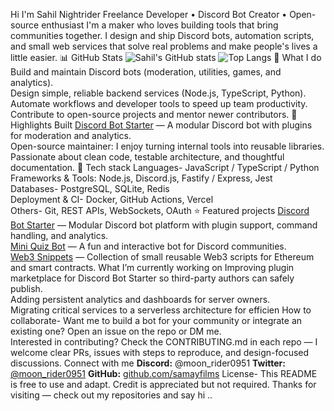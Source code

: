 Hi I'm Sahil Nightrider 
Freelance Developer • Discord Bot Creator • Open-source enthusiast
I'm a maker who loves building tools that bring communities together. I design and ship Discord bots, automation scripts, and small web services that solve real problems and make people's lives a little easier.
📊 GitHub Stats
![Sahil's GitHub stats](https://github-readme-stats.vercel.app/api?username=sahilmeena&show_icons=true&theme=radical)
![Top Langs](https://github-readme-stats.vercel.app/api/top-langs/?username=sahilmeena&layout=compact&theme=radical)
🔭 What I do
Build and maintain Discord bots (moderation, utilities, games, and analytics).  
Design simple, reliable backend services (Node.js, TypeScript, Python).  
Automate workflows and developer tools to speed up team productivity.  
Contribute to open-source projects and mentor newer contributors.
🚀 Highlights
Built [Discord Bot Starter](https://github.com/sahilmeena/discord-bot) — A modular Discord bot with plugins for moderation and analytics.  
Open-source maintainer: I enjoy turning internal tools into reusable libraries.  
Passionate about clean code, testable architecture, and thoughtful documentation.
🔧 Tech stack
Languages- JavaScript / TypeScript / Python  
Frameworks & Tools: Node.js, Discord.js, Fastify / Express, Jest  
Databases- PostgreSQL, SQLite, Redis  
Deployment & CI- Docker, GitHub Actions, Vercel  
Others- Git, REST APIs, WebSockets, OAuth
⭐ Featured projects
[Discord Bot Starter](https://github.com/sahilmeena/discord-bot) — Modular Discord bot platform with plugin support, command handling, and analytics.  
[Mini Quiz Bot](https://github.com/sahilmeena/mini-quiz-bot) — A fun and interactive bot for Discord communities.  
[Web3 Snippets](https://github.com/sahilmeena/web3-snippets) — Collection of small reusable Web3 scripts for Ethereum and smart contracts.
What I’m currently working on
Improving plugin marketplace for Discord Bot Starter so third-party authors can safely publish.  
Adding persistent analytics and dashboards for server owners.  
Migrating critical services to a serverless architecture for efficien
How to collaborate- Want me to build a bot for your community or integrate an existing one? Open an issue on the repo or DM me.  
Interested in contributing? Check the CONTRIBUTING.md in each repo — I welcome clear PRs, issues with steps to reproduce, and design-focused discussions.
Connect with me
**Discord:** @moon_rider0951 
**Twitter:** [@moon_rider0951](https://twitter.com/moon_rider0951) 
**GitHub:** [github.com/samayfilms](https://github.com/samayfilms)
License- This README is free to use and adapt. Credit is appreciated but not required.
Thanks for visiting — check out my repositories and say hi ..
